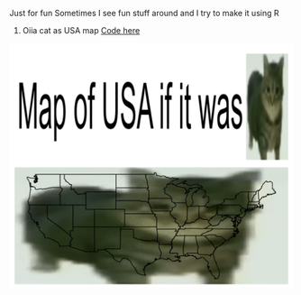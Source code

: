 Just for fun
Sometimes I see fun stuff around and I try to make it using R 
1. Oiia cat as USA map [Code here](https://github.com/Saryace/justforfun/blob/main/scripts/oiia_usda_map.R)

![Oiia Map USA](https://github.com/Saryace/justforfun/blob/main/output/final_oiia_map.png)